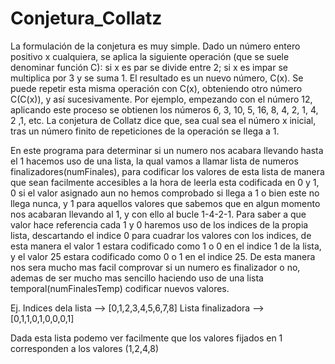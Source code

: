 # Conjetura_Collatz
    
    
La formulación de la conjetura es muy simple. Dado un número entero positivo x cualquiera, se aplica la siguiente operación (que se suele denominar función C): si x es par se     divide entre 2; si x es impar se multiplica por 3 y se suma 1. El resultado es un nuevo número, C(x). Se puede repetir esta misma operación con C(x), obteniendo otro número       C(C(x)), y así sucesivamente. Por ejemplo, empezando con el número 12, aplicando este proceso se obtienen los números 6, 3, 10, 5, 16, 8, 4, 2, 1, 4, 2 ,1, etc. La conjetura       de Collatz dice que, sea cual sea el número x inicial, tras un número finito de repeticiones de la operación se llega a 1.

En este programa para determinar si un numero nos acabara llevando hasta el 1 hacemos uso de una lista, la qual vamos a llamar lista de numeros finalizadores(numFinales), para     codificar los valores de esta lista de manera que sean facilmente accesibles a la hora de leerla esta codificada en 0 y 1, 0 si el valor asignado aun no hemos comprobado si       llega a 1 o bien este no llega nunca, y 1 para aquellos valores que sabemos que en algun momento nos acabaran llevando al 1, y con ello al bucle 1-4-2-1. Para saber a que         valor hace referencia cada 1 y 0 haremos uso de los indices de la propia lista, descartando el indice 0 para cuadrar los valores con los indices, de esta manera el valor 1         estara codificado como 1 o 0 en el indice 1 de la lista, y el valor 25 estara codificado como 0 o 1 en el indice 25. De esta manera nos sera mucho mas facil comprovar si un       numero es finalizador o no, ademas de ser mucho mas sencillo haciendo uso de una lista temporal(numFinalesTemp) codificar nuevos valores.
    
Ej.
Indices dela lista --> [0,1,2,3,4,5,6,7,8]
Lista finalizadora --> [0,1,1,0,1,0,0,0,1]
    
Dada esta lista podemo ver facilmente que los valores fijados en 1 corresponden a los valores (1,2,4,8)
